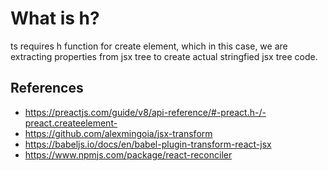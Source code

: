 # What is h?

ts requires h function for create element, which in this case, we are extracting properties from jsx tree to create actual stringfied jsx tree code.

## References

- https://preactjs.com/guide/v8/api-reference/#-preact.h-/-preact.createelement-
- https://github.com/alexmingoia/jsx-transform
- https://babeljs.io/docs/en/babel-plugin-transform-react-jsx
- https://www.npmjs.com/package/react-reconciler

